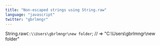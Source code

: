```yaml
---
title: "Non-escaped strings using String.raw"
language: "javascript"
twitter: "gbrlmngr"
---
```


String.raw`C:\\Users\gbrlmngr\new folder`;
  // => "C:\\Users\gbrlmngr\new folder"
